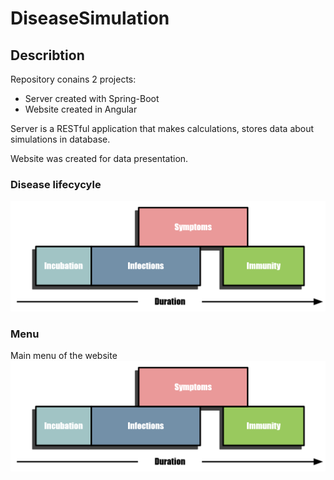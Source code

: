 # DiseaseSimulation

## Describtion

Repository conains 2 projects:

- Server created with Spring-Boot
- Website created in Angular

Server is a RESTful application that makes calculations, stores data about simulations in database.

Website was created for data presentation.

### Disease lifecycyle
![Infection diagram](/doc/infectiondiagram.png)

### Menu

Main menu of the website
![Alt text](/doc/infectiondiagram.png)
